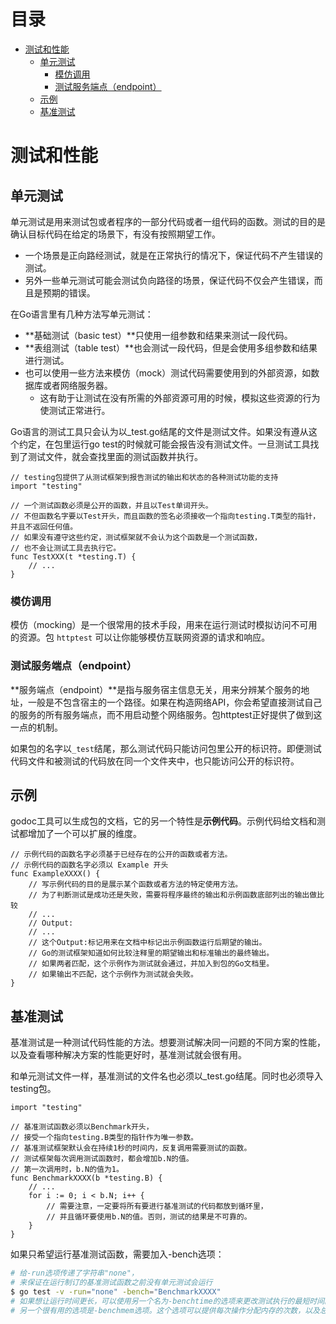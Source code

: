 目录
=================

   * [测试和性能](#测试和性能)
      * [单元测试](#单元测试)
         * [模仿调用](#模仿调用)
         * [测试服务端点（endpoint）](#测试服务端点endpoint)
      * [示例](#示例)
      * [基准测试](#基准测试)


# 测试和性能

## 单元测试
单元测试是用来测试包或者程序的一部分代码或者一组代码的函数。测试的目的是确认目标代码在给定的场景下，有没有按照期望工作。
* 一个场景是正向路经测试，就是在正常执行的情况下，保证代码不产生错误的测试。
* 另外一些单元测试可能会测试负向路径的场景，保证代码不仅会产生错误，而且是预期的错误。

在Go语言里有几种方法写单元测试：
* **基础测试（basic test）**只使用一组参数和结果来测试一段代码。
* **表组测试（table test）**也会测试一段代码，但是会使用多组参数和结果进行测试。
* 也可以使用一些方法来模仿（mock）测试代码需要使用到的外部资源，如数据库或者网络服务器。
  * 这有助于让测试在没有所需的外部资源可用的时候，模拟这些资源的行为使测试正常进行。

Go语言的测试工具只会认为以_test.go结尾的文件是测试文件。如果没有遵从这个约定，在包里运行go test的时候就可能会报告没有测试文件。一旦测试工具找到了测试文件，就会查找里面的测试函数并执行。

```golang
// testing包提供了从测试框架到报告测试的输出和状态的各种测试功能的支持
import "testing"

// 一个测试函数必须是公开的函数，并且以Test单词开头。
// 不但函数名字要以Test开头，而且函数的签名必须接收一个指向testing.T类型的指针，并且不返回任何值。
// 如果没有遵守这些约定，测试框架就不会认为这个函数是一个测试函数，
// 也不会让测试工具去执行它。
func TestXXX(t *testing.T) {
    // ...
}
```

### 模仿调用
模仿（mocking）是一个很常用的技术手段，用来在运行测试时模拟访问不可用的资源。包 `httptest` 可以让你能够模仿互联网资源的请求和响应。

### 测试服务端点（endpoint）
**服务端点（endpoint）**是指与服务宿主信息无关，用来分辨某个服务的地址，一般是不包含宿主的一个路径。如果在构造网络API，你会希望直接测试自己的服务的所有服务端点，而不用启动整个网络服务。包httptest正好提供了做到这一点的机制。

如果包的名字以`_test`结尾，那么测试代码只能访问包里公开的标识符。即便测试代码文件和被测试的代码放在同一个文件夹中，也只能访问公开的标识符。

## 示例
godoc工具可以生成包的文档，它的另一个特性是**示例代码**。示例代码给文档和测试都增加了一个可以扩展的维度。

```golang
// 示例代码的函数名字必须基于已经存在的公开的函数或者方法。
// 示例代码的函数名字必须以 Example 开头
func ExampleXXXX() {
    // 写示例代码的目的是展示某个函数或者方法的特定使用方法。
    // 为了判断测试是成功还是失败，需要将程序最终的输出和示例函数底部列出的输出做比较
    // ...
    // Output:
    // ...
    // 这个Output:标记用来在文档中标记出示例函数运行后期望的输出。
    // Go的测试框架知道如何比较注释里的期望输出和标准输出的最终输出。
    // 如果两者匹配，这个示例作为测试就会通过，并加入到包的Go文档里。
    // 如果输出不匹配，这个示例作为测试就会失败。
}
```

## 基准测试
基准测试是一种测试代码性能的方法。想要测试解决同一问题的不同方案的性能，以及查看哪种解决方案的性能更好时，基准测试就会很有用。

和单元测试文件一样，基准测试的文件名也必须以_test.go结尾。同时也必须导入testing包。
```golang
import "testing"

// 基准测试函数必须以Benchmark开头，
// 接受一个指向testing.B类型的指针作为唯一参数。
// 基准测试框架默认会在持续1秒的时间内，反复调用需要测试的函数。
// 测试框架每次调用测试函数时，都会增加b.N的值。
// 第一次调用时，b.N的值为1。
func BenchmarkXXXX(b *testing.B) {
    // ...
    for i := 0; i < b.N; i++ {
        // 需要注意，一定要将所有要进行基准测试的代码都放到循环里，
        // 并且循环要使用b.N的值。否则，测试的结果是不可靠的。
    }
}
```

如果只希望运行基准测试函数，需要加入-bench选项：
```sh
# 给-run选项传递了字符串"none"，
# 来保证在运行制订的基准测试函数之前没有单元测试会运行
$ go test -v -run="none" -bench="BenchmarkXXXX"
# 如果想让运行时间更长，可以使用另一个名为-benchtime的选项来更改测试执行的最短时间。
# 另一个很有用的选项是-benchmem选项。这个选项可以提供每次操作分配内存的次数，以及总共分配内存的字节数。
```